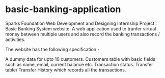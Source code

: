 # basic-banking-application
Sparks Foundation Web Development and Designing Internship Project : Basic Banking System website. A web application used to tranfer virtual money between multiple users and also record the banking transactions / activities.

The website has the following specification -

A dummy data for upto 10 customers.
Customers table with basic fields such as name, email, current balance etc.
Transaction status.
Transfer table/ Transfer History which records all the transactions.
